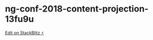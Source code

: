 # ng-conf-2018-content-projection-13fu9u

[Edit on StackBlitz ⚡️](https://stackblitz.com/edit/ng-conf-2018-content-projection-13fu9u)
